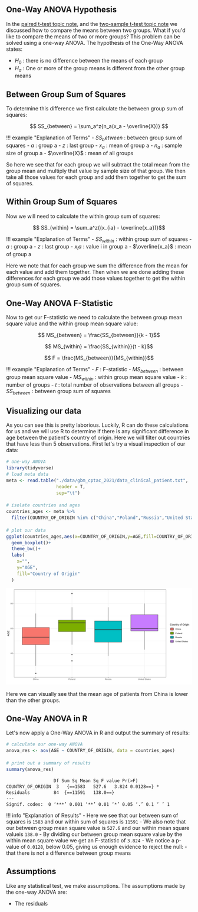 ## One-Way ANOVA Hypothesis 

In the [paired t-test topic note](paired-t-test.md), and the [two-sample t-test topic note](two-t-test.md) we discussed how to compare the means between
two groups. What if you'd like to compare the means of two or more groups? This problem can be solved using a one-way ANOVA. The hypothesis of the One-Way
ANOVA states:

- $H_0$ : there is no difference between the means of each group
- $H_a$ : One or more of the group means is different from the other group means

## Between Group Sum of Squares

To determine this difference we first calculate the between group sum of squares:

$$ SS_{between} =  \sum_a^z{n_a(x_a - \overline{X})} $$

!!! example "Explanation of Terms"
    - $SS_between$ : between group sum of squares
    - $a$ : group a
    - $z$ : last group
    - $x_a$ : mean of group a
    - $n_a$ : sample size of group a
    - $\overline{X}$ : mean of all groups
    
So here we see that for each group we will subtract the total mean from the group mean and multiply that value by sample size of that group. We then take 
all those values for each group and add them together to get the sum of squares. 

## Within Group Sum of Squares

Now we will need to calculate the within group sum of squares:

$$ SS_{within} = \sum_a^z{(x_{ia} - \overline{x_a})}$$
    
!!! example "Explanation of Terms"
    - $SS_{within}$ : within group sum of squares
    - $a$ : group a
    - $z$ : last group
    - $x_ia$ : value i in group a
    - $\overline{x_a}$ : mean of group a
    
Here we note that for each group we sum the difference from the mean for each value and add them together. Then when we are done adding these differences 
for each group we add those values together to get the within group sum of squares.

## One-Way ANOVA F-Statistic

Now to get our F-statistic we need to calculate the between group mean square value and the within group mean square value:

$$ MS_{between} = \frac{SS_{between}}{k - 1}$$

$$ MS_{within} = \frac{SS_{within}}{t - k}$$

$$ F = \frac{MS_{between}}{MS_{within}}$$

!!! example "Explanation of Terms"
    - $F$ : F-statistic
    - $MS_{between}$ : between group mean square value
    - $MS_{within}$ : within group mean square value
    - $k$ : number of groups
    - $t$ : total number of observations between all groups
    - $SS_{between}$ : between group sum of squares

## Visualizing our data

As you can see this is pretty laborious. Luckily, R can do these calculations for us and we will use R to determine if there is any significant 
difference in age between the patient's country of origin. Here we will filter out countries that have less than 5 observations. First let's try a 
visual inspection of our data:

```R
# one-way ANOVA
library(tidyverse)
# load meta data
meta <- read.table("./data/gbm_cptac_2021/data_clinical_patient.txt",
                   header = T,
                   sep="\t")

# isolate countries and ages
countries_ages <- meta %>%
  filter(COUNTRY_OF_ORIGIN %in% c("China","Poland","Russia","United States"))

# plot our data
ggplot(countries_ages,aes(x=COUNTRY_OF_ORIGIN,y=AGE,fill=COUNTRY_OF_ORIGIN)) +
  geom_boxplot()+
  theme_bw()+
  labs(
    x="",
    y="AGE",
    fill="Country of Origin"
  )
```

![](images/one-anova-groups.png)

Here we can visually see that the mean age of patients from China is lower than the other groups.

## One-Way ANOVA in R

Let's now apply a One-Way ANOVA in R and output the summary of results:

```R
# calculate our one-way ANOVA
anova_res <- aov(AGE ~ COUNTRY_OF_ORIGIN, data = countries_ages)

# print out a summary of results
summary(anova_res)
```

```
                  Df Sum Sq Mean Sq F value Pr(>F)  
COUNTRY_OF_ORIGIN  3   {==1583   527.6   3.824 0.0128==} * 
Residuals         84  {==11591   138.0==}                 
---
Signif. codes:  0 ‘***’ 0.001 ‘**’ 0.01 ‘*’ 0.05 ‘.’ 0.1 ‘ ’ 1
```

!!! info "Explanation of Results"
    - Here we see that our between sum of squares is `1583` and our within sum of squares is `11591`
    - We also note that our between group mean square value is `527.6` and our within mean square valueis `138.0`
    - By dividing our between group mean square value by the within mean square value we get an F-statistic of `3.824`
    - We notice a p-value of `0.0128`, below 0.05, giving us enough evidence to reject the null:
        - that there is not a difference between group means
        
## Assumptions

Like any statistical test, we make assumptions. The assumptions made by the one-way ANOVA are:

- The residuals 
